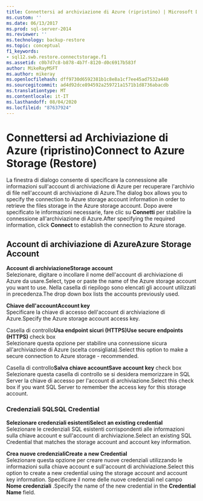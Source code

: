 ```yaml
---
title: Connettersi ad archiviazione di Azure (ripristino) | Microsoft Docs
ms.custom: ''
ms.date: 06/13/2017
ms.prod: sql-server-2014
ms.reviewer: ''
ms.technology: backup-restore
ms.topic: conceptual
f1_keywords:
- sql12.swb.restore.connectstorage.f1
ms.assetid: c0b7d7c8-b878-4b7f-8120-d0c6917b583f
author: MikeRayMSFT
ms.author: mikeray
ms.openlocfilehash: dff9730d6592381b1c8e8a1cf7ee45ad7532a440
ms.sourcegitcommit: ad4d92dce894592a259721a1571b1d8736abacdb
ms.translationtype: MT
ms.contentlocale: it-IT
ms.lasthandoff: 08/04/2020
ms.locfileid: "87637924"
---
```

# <a name="connect-to-azure-storage-restore"></a><span data-ttu-id="36689-102">Connettersi ad Archiviazione di Azure (ripristino)</span><span class="sxs-lookup"><span data-stu-id="36689-102">Connect to Azure Storage (Restore)</span></span>
  <span data-ttu-id="36689-103">La finestra di dialogo consente di specificare la connessione alle informazioni sull'account di archiviazione di Azure per recuperare l'archivio di file nell'account di archiviazione di Azure.</span><span class="sxs-lookup"><span data-stu-id="36689-103">The dialog box allows you to specify the connection to Azure storage account information in order to retrieve the files storage in the Azure storage account.</span></span> <span data-ttu-id="36689-104">Dopo avere specificato le informazioni necessarie, fare clic su **Connetti** per stabilire la connessione all'archiviazione di Azure.</span><span class="sxs-lookup"><span data-stu-id="36689-104">After specifying the required information, click **Connect** to establish the connection to Azure storage.</span></span>  
  
## <a name="azure-storage-account"></a><span data-ttu-id="36689-105">Account di archiviazione di Azure</span><span class="sxs-lookup"><span data-stu-id="36689-105">Azure Storage Account</span></span>  
 <span data-ttu-id="36689-106">**Account di archiviazione**</span><span class="sxs-lookup"><span data-stu-id="36689-106">**Storage account**</span></span>  
 <span data-ttu-id="36689-107">Selezionare, digitare o incollare il nome dell'account di archiviazione di Azure da usare.</span><span class="sxs-lookup"><span data-stu-id="36689-107">Select, type or paste the name of the Azure storage account you want to use.</span></span> <span data-ttu-id="36689-108">Nella casella di riepilogo sono elencati gli account utilizzati in precedenza.</span><span class="sxs-lookup"><span data-stu-id="36689-108">The drop down box lists the accounts previously used.</span></span>  
  
 <span data-ttu-id="36689-109">**Chiave dell'account**</span><span class="sxs-lookup"><span data-stu-id="36689-109">**Account key**</span></span>  
 <span data-ttu-id="36689-110">Specificare la chiave di accesso dell'account di archiviazione di Azure.</span><span class="sxs-lookup"><span data-stu-id="36689-110">Specify the Azure storage account access key.</span></span>  
  
 <span data-ttu-id="36689-111">Casella di controllo**Usa endpoint sicuri (HTTPS)**</span><span class="sxs-lookup"><span data-stu-id="36689-111">**Use secure endpoints (HTTPS)** check box</span></span>  
 <span data-ttu-id="36689-112">Selezionare questa opzione per stabilire una connessione sicura all'archiviazione di Azure (scelta consigliata).</span><span class="sxs-lookup"><span data-stu-id="36689-112">Select this option to make a secure connection to Azure storage - recommended.</span></span>  
  
 <span data-ttu-id="36689-113">Casella di controllo**Salva chiave account**</span><span class="sxs-lookup"><span data-stu-id="36689-113">**Save account key** check box</span></span>  
 <span data-ttu-id="36689-114">Selezionare questa casella di controllo se si desidera memorizzare in SQL Server la chiave di accesso per l'account di archiviazione.</span><span class="sxs-lookup"><span data-stu-id="36689-114">Select this check box if you want SQL Server to remember the access key for this storage account.</span></span>  
  
### <a name="sql-credential"></a><span data-ttu-id="36689-115">Credenziali SQL</span><span class="sxs-lookup"><span data-stu-id="36689-115">SQL Credential</span></span>  
 <span data-ttu-id="36689-116">**Selezionare credenziali esistenti**</span><span class="sxs-lookup"><span data-stu-id="36689-116">**Select an existing credential**</span></span>  
 <span data-ttu-id="36689-117">Selezionare le credenziali SQL esistenti corrispondenti alle informazioni sulla chiave account e sull'account di archiviazione.</span><span class="sxs-lookup"><span data-stu-id="36689-117">Select an existing SQL Credential that matches the storage account and account key information.</span></span>  
  
 <span data-ttu-id="36689-118">**Crea nuove credenziali**</span><span class="sxs-lookup"><span data-stu-id="36689-118">**Create a new Credential**</span></span>  
 <span data-ttu-id="36689-119">Selezionare questa opzione per creare nuove credenziali utilizzando le informazioni sulla chiave account e sull'account di archiviazione.</span><span class="sxs-lookup"><span data-stu-id="36689-119">Select this option to create a new credential using the storage account and account key information.</span></span> <span data-ttu-id="36689-120">Specificare il nome delle nuove credenziali nel campo **Nome credenziali** .</span><span class="sxs-lookup"><span data-stu-id="36689-120">Specify the name of the new credential in the **Credential Name** field.</span></span>  
  
  
